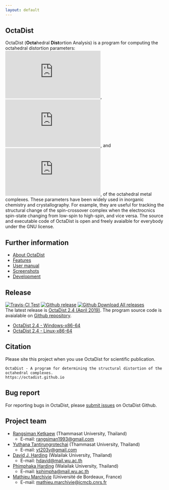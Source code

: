 ```yaml
---
layout: default
---
```


## OctaDist
OctaDist (**Octa**hedral **Dist**ortion Analysis) is a program for computing the octahedral distortion parameters: ![](https://latex.codecogs.com/svg.Latex?%5CDelta), ![](https://latex.codecogs.com/svg.Latex?%5CSigma), and ![](https://latex.codecogs.com/svg.Latex?%5CTheta), of the octahedral metal complexes. These parameters have been widely used in inorganic chemistry and crystallography. For example, they are useful for tracking the structural change of the spin-crossover complex when the electrocnics spin-state changing from low-spin to high-spin, and vice versa. The source and executable code of OctaDist is open and freely avaialble for everybody under the GNU license.

## Further information
- [About OctaDist](./about.md) <br/>
- [Features](./features.md) <br/>
- [User manual](./manual.md) <br/>
- [Screenshots](./screenshots.md)
- [Development](./development.md)

## Release
[![Travis-CI Test](https://img.shields.io/travis/OctaDist/OctaDist/master.svg
)](https://travis-ci.org/OctaDist/OctaDist)
[![Github release](https://img.shields.io/github/release/OctaDist/octadist.svg
)](https://github.com/OctaDist/OctaDist/releases)
[![Github Download All releases](https://img.shields.io/github/downloads/OctaDist/octadist/total.svg)](https://github.com/OctaDist/OctaDist/releases)
<br/>
The latest release is [OctaDist 2.4 (April 2019)](https://github.com/OctaDist/OctaDist/releases/latest). The program source code is avaialable on [Github repository](https://github.com/OctaDist/OctaDist).
- [OctaDist 2.4 - Windows-x86-64](https://github.com/OctaDist/OctaDist/releases/download/v.2.4/OctaDist-2.4-Win-x86-64.exe)
- [OctaDist 2.4 - Linux-x86-64](https://github.com/OctaDist/OctaDist/releases/download/v.2.4/OctaDist-2.4-Linux-x86-64.tar.gz)

## Citation
Please site this project when you use OctaDist for scientific publication.

```
OctaDist - A program for determining the structural distortion of the octahedral complexes.
https://octadist.github.io
```

## Bug report
For reporting bugs in OctaDist, please [submit issues](https://github.com/OctaDist/OctaDist/issues) on OctaDist Github.

## Project team
- [Rangsiman Ketkaew](https://sites.google.com/site/rangsiman1993) (Thammasat University, Thailand) 
  - E-mail: rangsiman1993@gmail.com
- [Yuthana Tantirungrotechai](https://sites.google.com/site/compchem403/people/faculty/yuthana) (Thammasat University, Thailand)
  - E-mail: yt203y@gmail.com
- [David J. Harding](https://www.funtechwu.com/david-j-harding) (Walailak University, Thailand)
  - E-mail: hdavid@mail.wu.ac.th
- [Phimphaka Harding](https://www.funtechwu.com/phimphaka-harding) (Walailak University, Thailand)
  - E-mail: kphimpha@mail.wu.ac.th
- [Mathieu Marchivie](http://www.icmcb-bordeaux.cnrs.fr/spip.php?article562&lang=fr) (Université de Bordeaux, France)
  - E-mail: mathieu.marchivie@icmcb.cnrs.fr
  
